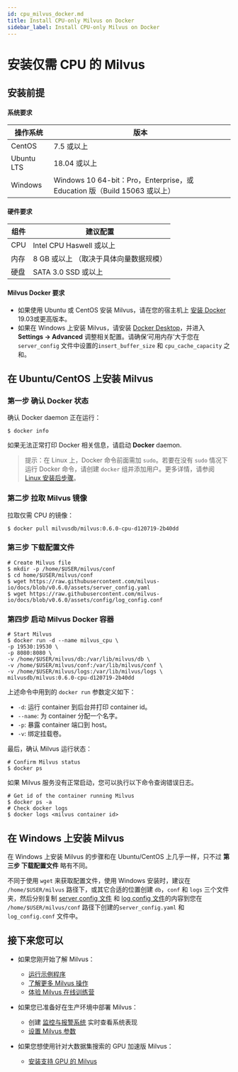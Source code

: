 ```yaml
---
id: cpu_milvus_docker.md
title: Install CPU-only Milvus on Docker
sidebar_label: Install CPU-only Milvus on Docker
---
```


# 安装仅需 CPU 的 Milvus

## 安装前提

#### 系统要求

| 操作系统   | 版本                                                         |
| ---------- | ------------------------------------------------------------ |
| CentOS     | 7.5 或以上                                                   |
| Ubuntu LTS | 18.04 或以上                                                 |
| Windows    | Windows 10 64-bit：Pro，Enterprise，或 Education 版（Build 15063 或以上） |

#### 硬件要求

| 组件 | 建议配置                               |
| ---- | -------------------------------------- |
| CPU  | Intel CPU Haswell 或以上               |
| 内存 | 8 GB 或以上 （取决于具体向量数据规模） |
| 硬盘 | SATA 3.0 SSD 或以上                    |

#### Milvus Docker 要求

- 如果使用 Ubuntu 或 CentOS 安装 Milvus，请在您的宿主机上 [安装 Docker](https://docs.docker.com/engine/installation/linux/docker-ce/ubuntu/) 19.03或更高版本。
- 如果在 Windows 上安装 Milvus，请安装 [Docker Desktop](https://docs.docker.com/docker-for-windows/install/)，并进入 **Settings -> Advanced** 调整相关配置。请确保‘可用内存’大于您在 `server_config` 文件中设置的`insert_buffer_size` 和 `cpu_cache_capacity` 之和。

## 在 Ubuntu/CentOS 上安装 Milvus

### 第一步 确认 Docker 状态

确认 Docker daemon 正在运行：

```shell
$ docker info
```

如果无法正常打印 Docker 相关信息，请启动 **Docker** daemon.

> 提示：在 Linux 上，Docker 命令前面需加 `sudo`。若要在没有 `sudo` 情况下运行 Docker 命令，请创建 `docker` 组并添加用户。更多详情，请参阅 [Linux 安装后步骤](https://docs.docker.com/install/linux/linux-postinstall/)。

### 第二步 拉取 Milvus 镜像

拉取仅需 CPU 的镜像：

```shell
$ docker pull milvusdb/milvus:0.6.0-cpu-d120719-2b40dd
```

### 第三步 下载配置文件

```
# Create Milvus file
$ mkdir -p /home/$USER/milvus/conf
$ cd home/$USER/milvus/conf
$ wget https://raw.githubusercontent.com/milvus-io/docs/blob/v0.6.0/assets/server_config.yaml
$ wget https://raw.githubusercontent.com/milvus-io/docs/blob/v0.6.0/assets/config/log_config.conf
```

### 第四步 启动 Milvus Docker 容器

```shell
# Start Milvus
$ docker run -d --name milvus_cpu \
-p 19530:19530 \
-p 8080:8080 \
-v /home/$USER/milvus/db:/var/lib/milvus/db \
-v /home/$USER/milvus/conf:/var/lib/milvus/conf \
-v /home/$USER/milvus/logs:/var/lib/milvus/logs \
milvusdb/milvus:0.6.0-cpu-d120719-2b40dd
```

上述命令中用到的 `docker run` 参数定义如下：

- `-d`: 运行 container 到后台并打印 container id。
- `--name`: 为 container 分配一个名字。
- `-p`: 暴露 container 端口到 host。
- `-v`: 绑定挂载卷。

最后，确认 Milvus 运行状态：

```shell
# Confirm Milvus status
$ docker ps
```

如果 Milvus 服务没有正常启动，您可以执行以下命令查询错误日志。

```shell
# Get id of the container running Milvus
$ docker ps -a
# Check docker logs
$ docker logs <milvus container id>
```

## 在 Windows 上安装 Milvus

在 Windows 上安装 Milvus 的步骤和在 Ubuntu/CentOS 上几乎一样，只不过 **第三步 下载配置文件** 略有不同。

不同于使用 `wget` 来获取配置文件，使用 Windows 安装时，建议在 `/home/$USER/milvus` 路径下，或其它合适的位置创建 `db`，`conf` 和 `logs` 三个文件夹，然后分别复制 [server config 文件](https://github.com/milvus-io/milvus/blob/0.7.0/core/conf/demo/server_config.yaml) 和 [log config 文件](https://github.com/milvus-io/milvus/blob/0.7.0/core/conf/demo/log_config.conf)的内容到您在  `/home/$USER/milvus/conf` 路径下创建的`server_config.yaml` 和 `log_config.conf` 文件中。

## 接下来您可以

- 如果您刚开始了解 Milvus：

  - [运行示例程序](../example_code.md)
  - [了解更多 Milvus 操作](../../milvus_operation.md)
  - [体验 Milvus 在线训练营](https://github.com/milvus-io/bootcamp)

- 如果您已准备好在生产环境中部署 Milvus：

  - 创建 [监控与报警系统](../../monitor.md) 实时查看系统表现
  - [设置 Milvus 参数](../../../reference/milvus_config.md)
  
- 如果您想使用针对大数据集搜索的 GPU 加速版 Milvus：

  - [安装支持 GPU 的 Milvus](gpu_milvus_docker.md)
